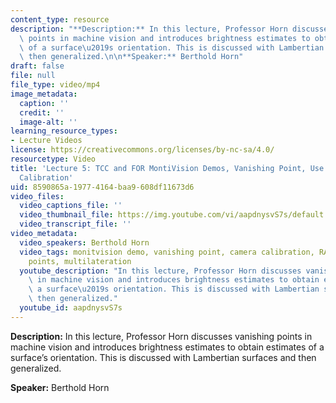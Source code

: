 ```yaml
---
content_type: resource
description: "**Description:** In this lecture, Professor Horn discusses vanishing\
  \ points in machine vision and introduces brightness estimates to obtain estimates\
  \ of a surface\u2019s orientation. This is discussed with Lambertian surfaces and\
  \ then generalized.\n\n**Speaker:** Berthold Horn"
draft: false
file: null
file_type: video/mp4
image_metadata:
  caption: ''
  credit: ''
  image-alt: ''
learning_resource_types:
- Lecture Videos
license: https://creativecommons.org/licenses/by-nc-sa/4.0/
resourcetype: Video
title: 'Lecture 5: TCC and FOR MontiVision Demos, Vanishing Point, Use of VPs in Camera
  Calibration'
uid: 8590865a-1977-4164-baa9-608df11673d6
video_files:
  video_captions_file: ''
  video_thumbnail_file: https://img.youtube.com/vi/aapdnysvS7s/default.jpg
  video_transcript_file: ''
video_metadata:
  video_speakers: Berthold Horn
  video_tags: monitvision demo, vanishing point, camera calibration, RANSAC, perspective
    points, multilateration
  youtube_description: "In this lecture, Professor Horn discusses vanishing points\
    \ in machine vision and introduces brightness estimates to obtain estimates of\
    \ a surface\u2019s orientation. This is discussed with Lambertian surfaces and\
    \ then generalized."
  youtube_id: aapdnysvS7s
---
```

**Description:** In this lecture, Professor Horn discusses vanishing points in machine vision and introduces brightness estimates to obtain estimates of a surface’s orientation. This is discussed with Lambertian surfaces and then generalized.

**Speaker:** Berthold Horn